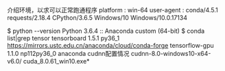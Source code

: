 介绍环境，以求可以正常跑通程序
               platform : win-64
             user-agent : conda/4.5.1 requests/2.18.4 CPython/3.6.5 Windows/10 Windows/10.0.17134

$ python --version
Python 3.6.4 :: Anaconda custom (64-bit)
$ conda list|grep tensor
tensorboard               1.5.1                    py36_1    https://mirrors.ustc.edu.cn/anaconda/cloud/conda-forge
tensorflow-gpu            1.1.0               np112py36_0    anaconda
cudnn配置情况
cudnn-8.0-windows10-x64-v6.0/
cuda_8.0.61_win10.exe*

